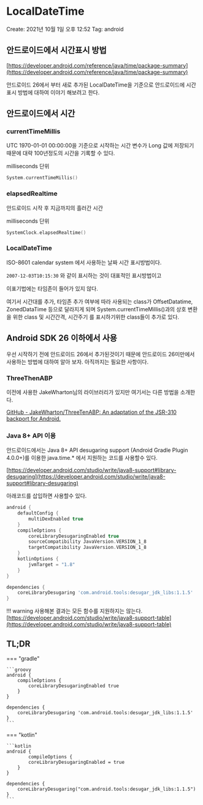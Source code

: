 # LocalDateTime

Create: 2021년 10월 1일 오후 12:52
Tag: android

## 안드로이드에서 시간표시 방법

[https://developer.android.com/reference/java/time/package-summary](https://developer.android.com/reference/java/time/package-summary)

안드로이드 26에서 부터 새로 추가된 LocalDateTime을 기준으로 안드로이드에 시간 표시 방법에 대하여 이야기 해보려고 한다.

## 안드로이드에서 시간

### currentTimeMillis

UTC 1970-01-01 00:00:00을 기준으로 시작하는 시간 변수가 Long 값에 저장되기 때문에 대략 100년정도의 시간을 기록할 수 있다.

milliseconds 단위

```kotlin
System.currentTimeMillis()
```

### elapsedRealtime

안드로이드 시작 후 지금까지의 흘러간 시간

milliseconds 단위

```kotlin
SystemClock.elapsedRealtime()
```

### LocalDateTime

ISO-8601 calendar system 에서 사용하는 날짜 시간 표시방법이다.

`2007-12-03T10:15:30` 와 같이 표시하는 것이 대표적인 표시방법이고

이표기법에는 타임존이 들어가 있지 않다.

여기서 시간대를 추가, 타임존 추가 여부에 따라 사용되는 class가 OffsetDatatime, ZonedDataTime 등으로 달라지게 되며 System.currentTimeMillis()과의 상호 변환을 위한 class 및 시간간격, 시간주기 를 표시하기위한 class들이 추가로 있다.

## Android SDK 26 이하에서 사용

우선 시작하기 전에 안드로이드 26에서 추가된것이기 때문에 안드로이드 26미만에서 사용하는 방법에 대하여 알아 보자. 아직까지는 필요한 사항이다.

### ThreeThenABP

이전에 사용한 JakeWharton님의 라이브러리가 있지만 여기서는 다른 방법을 소개한다.

[GitHub - JakeWharton/ThreeTenABP: An adaptation of the JSR-310 backport for Android.](https://github.com/JakeWharton/ThreeTenABP)

### Java 8+ API 이용

안드로이드에서는 Java 8+ API desugaring support (Android Gradle Plugin 4.0.0+)를 이용한 java.time.* 에서 지원하는 코드를 사용할수 있다.

[https://developer.android.com/studio/write/java8-support#library-desugaring](https://developer.android.com/studio/write/java8-support#library-desugaring)

아래코드를 삽입하면 사용할수 있다.

```groovy
android {
    defaultConfig {
        multiDexEnabled true
    }
    compileOptions {
        coreLibraryDesugaringEnabled true
        sourceCompatibility JavaVersion.VERSION_1_8
        targetCompatibility JavaVersion.VERSION_1_8
    }
    kotlinOptions {
        jvmTarget = "1.8"
    }
}

dependencies {
    coreLibraryDesugaring 'com.android.tools:desugar_jdk_libs:1.1.5'
}
```

!!! warning
    사용해본 결과는 모든 함수를 지원하지는 않는다.  
    [https://developer.android.com/studio/write/java8-support-table](https://developer.android.com/studio/write/java8-support-table)

## TL;DR

=== "gradle"

    ```groovy
    android {
        compileOptions {
            coreLibraryDesugaringEnabled true
        }
    }

    dependencies {
        coreLibraryDesugaring 'com.android.tools:desugar_jdk_libs:1.1.5'
    }
    ```

=== "kotlin"

    ```kotlin
    android {
            compileOptions {
            coreLibraryDesugaringEnabled = true
        }
    }

    dependencies {
        coreLibraryDesugaring("com.android.tools:desugar_jdk_libs:1.1.5")
    }
    ```
<!-- 
- === "gradle"
    
    ```groovy
    android {
        compileOptions {
            coreLibraryDesugaringEnabled true
        }
    }
    
    dependencies {
        coreLibraryDesugaring 'com.android.tools:desugar_jdk_libs:1.1.5'
    }
    ```
    

   

- === "kotlin"
    
    ```kotlin
    android {
    		compileOptions {
            coreLibraryDesugaringEnabled = true
        }
    }
    
    dependencies {
        coreLibraryDesugaring("com.android.tools:desugar_jdk_libs:1.1.5")
    }
    ``` -->